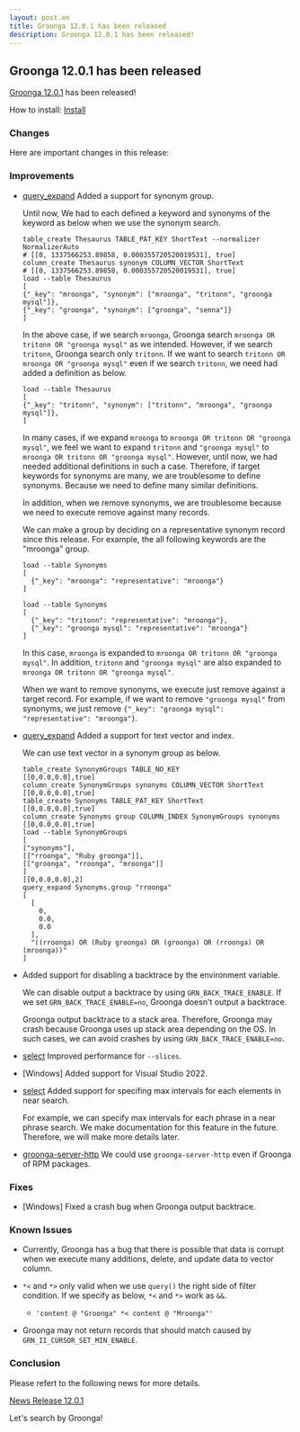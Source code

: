 ```yaml
---
layout: post.en
title: Groonga 12.0.1 has been released
description: Groonga 12.0.1 has been released!
---
```


## Groonga 12.0.1 has been released

[Groonga 12.0.1](/docs/news.html#release-12-0-1) has been released!

How to install: [Install](/docs/install.html)

### Changes

Here are important changes in this release:

### Improvements

* [query_expand](/docs/reference/commands/query_expand.html) Added a support for synonym group.

  Until now, We had to each defined a keyword and synonyms of the keyword as below when we use the synonym search.

  ```
  table_create Thesaurus TABLE_PAT_KEY ShortText --normalizer NormalizerAuto
  # [[0, 1337566253.89858, 0.000355720520019531], true]
  column_create Thesaurus synonym COLUMN_VECTOR ShortText
  # [[0, 1337566253.89858, 0.000355720520019531], true]
  load --table Thesaurus
  [
  {"_key": "mroonga", "synonym": ["mroonga", "tritonn", "groonga mysql"]},
  {"_key": "groonga", "synonym": ["groonga", "senna"]}
  ]
  ```

  In the above case, if we search ``mroonga``, Groonga search ``mroonga OR tritonn OR "groonga mysql"`` as we intended.
  However, if we search ``tritonn``, Groonga search only ``tritonn``.
  If we want to search ``tritonn OR mroonga OR "groonga mysql"`` even if we search ``tritonn``, we need had added a definition as below.

  ```
  load --table Thesaurus
  [
  {"_key": "tritonn", "synonym": ["tritonn", "mroonga", "groonga mysql"]},
  ]
  ```

  In many cases, if we expand ``mroonga`` to ``mroonga OR tritonn OR "groonga mysql"``, we feel we want to expand ``tritonn`` and ``"groonga mysql"`` to ``mroonga OR tritonn OR "groonga mysql"``.
  However, until now, we had needed additional definitions in such a case.
  Therefore, if target keywords for synonyms are many, we are troublesome to define synonyms.
  Because we need to define many similar definitions.

  In addition, when we remove synonyms, we are troublesome because we need to execute remove against many records.

  We can make a group by deciding on a representative synonym record since this release.
  For example, the all following keywords are the "mroonga" group.

  ```
  load --table Synonyms
  [
    {"_key": "mroonga": "representative": "mroonga"}
  ]

  load --table Synonyms
  [
    {"_key": "tritonn": "representative": "mroonga"},
    {"_key": "groonga mysql": "representative": "mroonga"}
  ]
  ```

  In this case, ``mroonga`` is expanded to ``mroonga OR tritonn OR "groonga mysql"``.
  In addition, ``tritonn`` and ``"groonga mysql"`` are also expanded to ``mroonga OR tritonn OR "groonga mysql"``.

  When we want to remove synonyms, we execute just remove against a target record.
  For example, if we want to remove ``"groonga mysql"`` from synonyms, we just remove ``{"_key": "groonga mysql": "representative": "mroonga"}``.

* [query_expand](/docs/reference/commands/query_expand.html) Added a support for text vector and index.

  We can use text vector in a synonym group as below.

  ```
  table_create SynonymGroups TABLE_NO_KEY
  [[0,0.0,0.0],true]
  column_create SynonymGroups synonyms COLUMN_VECTOR ShortText
  [[0,0.0,0.0],true]
  table_create Synonyms TABLE_PAT_KEY ShortText
  [[0,0.0,0.0],true]
  column_create Synonyms group COLUMN_INDEX SynonymGroups synonyms
  [[0,0.0,0.0],true]
  load --table SynonymGroups
  [
  ["synonyms"],
  [["rroonga", "Ruby groonga"]],
  [["groonga", "rroonga", "mroonga"]]
  ]
  [[0,0.0,0.0],2]
  query_expand Synonyms.group "rroonga"
  [
    [
      0,
      0.0,
      0.0
    ],
    "((rroonga) OR (Ruby groonga) OR (groonga) OR (rroonga) OR (mroonga))"
  ]
  ```

* Added support for disabling a backtrace by the environment variable.

  We can disable output a backtrace by using ``GRN_BACK_TRACE_ENABLE``.
  If we set ``GRN_BACK_TRACE_ENABLE=no``, Groonga doesn't output a backtrace.

  Groonga output backtrace to a stack area. Therefore, Groonga may crash because Groonga uses up stack area depending on the OS.
  In such cases, we can avoid crashes by using ``GRN_BACK_TRACE_ENABLE=no``.

* [select](/docs/reference/commands/select.html) Improved performance for ``--slices``.

* [Windows] Added support for Visual Studio 2022.

* [select](/docs/reference/commands/select.html) Added support for specifing max intervals for each elements in near search.

  For example, we can specify max intervals for each phrase in a near phrase search.
  We make documentation for this feature in the future. Therefore, we will make more details later.   

* [groonga-server-http](/docs/reference/executables/groonga-server-http.html) We could use ``groonga-server-http`` even if Groonga of RPM packages.

### Fixes

* [Windows] Fixed a crash bug when Groonga output backtrace.

### Known Issues

* Currently, Groonga has a bug that there is possible that data is corrupt when we execute many additions, delete, and update data to vector column.

* ``*<`` and ``*>`` only valid when we use ``query()`` the right side of filter condition.
  If we specify as below, ``*<`` and ``*>`` work as ``&&``.

    * ``'content @ "Groonga" *< content @ "Mroonga"'``

* Groonga may not return records that should match caused by ``GRN_II_CURSOR_SET_MIN_ENABLE``.

### Conclusion

Please refert to the following news for more details.

[News Release 12.0.1](/docs/news.html#release-12-0-1)

Let's search by Groonga!
